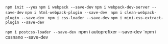 `npm init --yes`
`npm i webpack --save-dev`
`npm i webpack-dev-server --save-dev`
`npm i html-webpack-plugin --save-dev `
```npm i clean-webpack-plugin --save-dev ```
`npm i css-loader --save-dev`
`npm i mini-css-extract-plugin --save-dev`

`npm i postcss-loader --save-dev
`npm i autoprefixer --save-dev
`npm i cssnano --save-dev 
